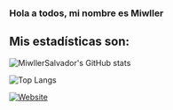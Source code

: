 ### Hola a todos, mi nombre es Miwller

## Mis estadísticas son: 

![MiwllerSalvador's GitHub stats](https://github-readme-stats.vercel.app/api?username=MiwllerSalvador&show_icons=true&theme=radical)

![Top Langs](https://github-readme-stats.vercel.app/api/top-langs/?username=MiwllerSalvador&show_icons=true&theme=radical)

[![Website](https://img.shields.io/website?up_message=visitar&style=plastic)](https://github.com/MiwllerSalvador/MiwllerSalvador)